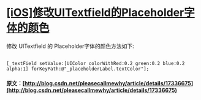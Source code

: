 #  [ [iOS]修改UITextfield的Placeholder字体的颜色 ](/pleasecallmewhy/article/details/17336675)

修改 UITextfield 的 Placeholder字体的颜色方法如下: 

## 
    
    
    [_textField setValue:[UIColor colorWithRed:0.2 green:0.2 blue:0.2 alpha:1] forKeyPath:@"_placeholderLabel.textColor"];

  
  

#### 原文：[http://blog.csdn.net/pleasecallmewhy/article/details/17336675](http://blog.csdn.net/pleasecallmewhy/article/details/17336675)